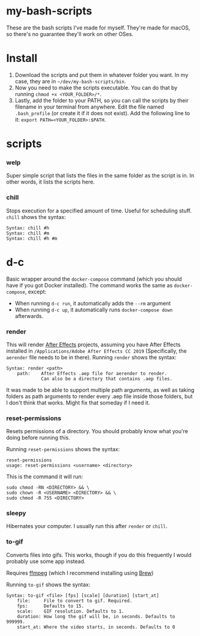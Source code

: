 # my-bash-scripts

These are the bash scripts I've made for myself. They're made for macOS, so there's no guarantee they'll work on other OSes.

# Install

1. Download the scripts and put them in whatever folder you want. In my case, they are in `~/dev/my-bash-scripts/bin`.
2. Now you need to make the scripts executable. You can do that by running `chmod +x <YOUR_FOLDER>/*`.
3. Lastly, add the folder to your PATH, so you can call the scripts by their filename in your terminal from anywhere. Edit the file named `.bash_profile` (or create it if it does not exist). Add the following line to it: `export PATH=<YOUR_FOLDER>:$PATH`.

# scripts

### welp
Super simple script that lists the files in the same folder as the script is in. In other words, it lists the scripts here.

### chill
Stops execution for a specified amount of time. Useful for scheduling stuff. `chill` shows the syntax:
```
Syntax: chill #h
Syntax: chill #m
Syntax: chill #h #m
```

# d-c
Basic wrapper around the `docker-compose` command (which you should have if you got Docker installed). The command works the same as `docker-compose`, except:
- When running `d-c run`, it automatically adds the `--rm` argument
- When running `d-c up`, it automatically runs `docker-compose down` afterwards.

### render
This will render [After Effects](https://www.adobe.com/products/aftereffects.html) projects, assuming you have After Effects installed in `/Applications/Adobe After Effects CC 2019` (Specifically, the `aerender` file needs to be in there). Running `render` shows the syntax:
```
Syntax: render <path>
    path:    After Effects .aep file for aerender to render.
             Can also be a directory that contains .aep files.
```
It was made to be able to support multiple path arguments, as well as taking folders as path arguments to render every .aep file inside those folders, but I don't think that works. Might fix that someday if I need it.

### reset-permissions
Resets permissions of a directory. You should probably know what you're doing before running this.

Running `reset-permissions` shows the syntax:
```
reset-permissions
usage: reset-permissions <username> <directory>
```

This is the command it will run:
```
sudo chmod -RN <DIRECTORY> && \
sudo chown -R <USERNAME> <DIRECTORY> && \
sudo chmod -R 755 <DIRECTORY>
```

### sleepy
Hibernates your computer. I usually run this after `render` or `chill`.

### to-gif
Converts files into gifs. This works, though if you do this frequently I would probably use some app instead.

Requires [ffmpeg](https://ffmpeg.org) (which I recommend installing using [Brew](https://brew.sh))

Running `to-gif` shows the syntax:
```
Syntax: to-gif <file> [fps] [scale] [duration] [start_at]
    file:     File to convert to gif. Required.
    fps:      Defaults to 15.
    scale:    GIF resolution. Defaults to 1.
    duration: How long the gif will be, in seconds. Defaults to 999999.
    start_at: Where the video starts, in seconds. Defaults to 0
```

